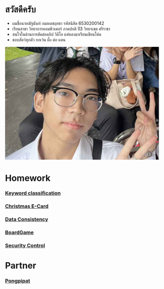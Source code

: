 # สวัสดีครับ
- ผมชื่อนายณัฐนันท์ กมลเดชฤทธา รหัสนิสิต 6530200142
- เรียนสาขา วิทยาการคอมพิวเตอร์ ภาคปกติ ปี3 วิทยาเขต ศรีราชา
- สนใจในด้านการตัดต่อคลิป วิดีโอ แต่หลงมาเรียนเขียนโค้ด
- ชอบสัตว์ทุกตัว ยกเว้น ผึ้ง ต่อ แตน


![Alt text](assets/1727268648824.jpg)
# Homework
### [Keyword classification](classification.md)
### [Christmas E-Card](Christmas.md)
### [Data Consistency](Data_Consistency.md)
### [BoardGame](BoardGame.md)
### [Security Control](Control.md)
# Partner
### [Pongpipat](https://6530200711.github.io)
